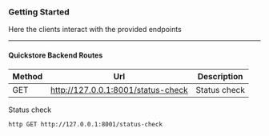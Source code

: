 ### Getting Started

Here the clients interact with the provided endpoints

---

#### Quickstore Backend Routes

| Method | Url                                | Description  |
|--------|------------------------------------|--------------|
| GET    | http://127.0.0.1:8001/status-check | Status check |

Status check
```bash
http GET http://127.0.0.1:8001/status-check
```